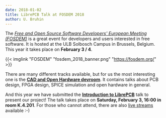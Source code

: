 ```yaml
---
date: 2018-01-02
title: LibrePCB Talk at FOSDEM 2018
author: U. Bruhin
---
```


The [*Free and Open Source Software Developers' European Meeting (FOSDEM)*](https://fosdem.org/)
is a great event for developers and users interested in free software. It is
hosted at the ULB Solbosch Campus in Brussels, Belgium. This year it takes
place on **February 3 / 4**.

{{< imglink "FOSDEM" "fosdem_2018_banner.png" "https://fosdem.org/" >}}

There are many different tracks available, but for us the most interesting one
is the [**CAD and Open Hardware devroom**](https://fosdem.org/2018/schedule/track/cad_and_open_hardware/).
It contains talks about PCB design, FPGA design, SPICE simulation and open
hardware in general.

And this year we have submitted the [**Introduction to LibrePCB**](https://fosdem.org/2018/schedule/event/cad_librepcb/)
talk to present our project! The talk takes place on **Saturday, February 3,
16:00 in room K.4.201**. For those who cannot attend, there are also
[live streams](https://fosdem.org/2018/schedule/streaming/) available :-)
